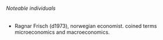 ###### Noteable individuals

- Ragnar Frisch (d1973), norwegian economist. coined terms microeconomics and macroeconomics.